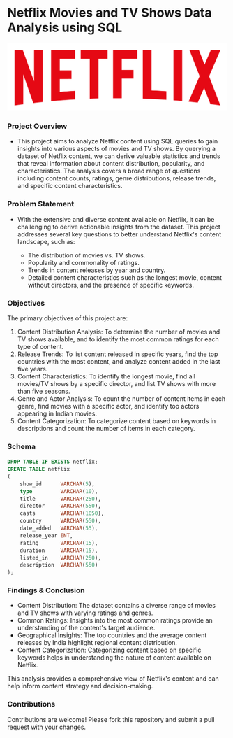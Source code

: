 # Netflix Movies and TV Shows Data Analysis using SQL

![](https://github.com/gavi25/Netflix-Analysis-SQL-/blob/main/Netflix%20logo.png)

<h3>Project Overview</h3>

- This project aims to analyze Netflix content using SQL queries to gain insights into various aspects of movies and TV shows. By querying a dataset of Netflix content, we can derive valuable statistics and trends that reveal information about content distribution, popularity, and characteristics. The analysis covers a broad range of questions including content counts, ratings, genre distributions, release trends, and specific content characteristics.

<h3>  Problem Statement </h3>

- With the extensive and diverse content available on Netflix, it can be challenging to derive actionable insights from the dataset. This project addresses several key questions to better understand Netflix's content landscape, such as:

    - The distribution of movies vs. TV shows.
    - Popularity and commonality of ratings.
    - Trends in content releases by year and country.
    - Detailed content characteristics such as the longest movie, content without directors, and the presence of specific keywords.

<h3>  Objectives </h3>

The primary objectives of this project are:

 1) Content Distribution Analysis: To determine the number of movies and TV shows available, and to identify the most common ratings for each type of content.
 2) Release Trends: To list content released in specific years, find the top countries with the most content, and analyze content added in the last five years.
 3) Content Characteristics: To identify the longest movie, find all movies/TV shows by a specific director, and list TV shows with more than five seasons.
 4) Genre and Actor Analysis: To count the number of content items in each genre, find movies with a specific actor, and identify top actors appearing in Indian movies.
 5) Content Categorization: To categorize content based on keywords in descriptions and count the number of items in each category.

<h3>  Schema </h3>


```sql
DROP TABLE IF EXISTS netflix;
CREATE TABLE netflix
(
    show_id      VARCHAR(5),
    type         VARCHAR(10),
    title        VARCHAR(250),
    director     VARCHAR(550),
    casts        VARCHAR(1050),
    country      VARCHAR(550),
    date_added   VARCHAR(55),
    release_year INT,
    rating       VARCHAR(15),
    duration     VARCHAR(15),
    listed_in    VARCHAR(250),
    description  VARCHAR(550)
);
```


<h3> Findings & Conclusion </h3>
    
 - Content Distribution: The dataset contains a diverse range of movies and TV shows with varying ratings and genres.
 - Common Ratings: Insights into the most common ratings provide an understanding of the content's target audience.
 - Geographical Insights: The top countries and the average content releases by India highlight regional content distribution.
 - Content Categorization: Categorizing content based on specific keywords helps in understanding the nature of content available on Netflix.

This analysis provides a comprehensive view of Netflix's content and can help inform content strategy and decision-making.

<h3> Contributions </h3>

Contributions are welcome! Please fork this repository and submit a pull request with your changes.
